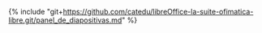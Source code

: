 {% include "git+https://github.com/catedu/libreOffice-la-suite-ofimatica-libre.git/panel_de_diapositivas.md" %}